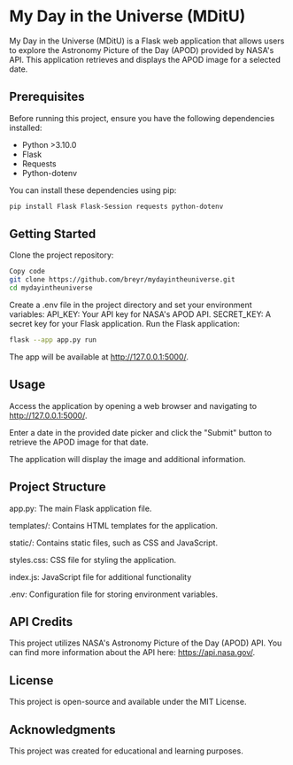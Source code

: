 # My Day in the Universe (MDitU)

My Day in the Universe (MDitU) is a Flask web application that allows users to explore the Astronomy Picture of the Day (APOD) provided by NASA's API. This application retrieves and displays the APOD image for a selected date.

## Prerequisites

Before running this project, ensure you have the following dependencies installed:

- Python >3.10.0
- Flask
- Requests
- Python-dotenv

You can install these dependencies using pip:

```bash
pip install Flask Flask-Session requests python-dotenv
```

## Getting Started

Clone the project repository:

```bash
Copy code
git clone https://github.com/breyr/mydayintheuniverse.git
cd mydayintheuniverse
```

Create a .env file in the project directory and set your environment variables:
API_KEY: Your API key for NASA's APOD API.
SECRET_KEY: A secret key for your Flask application.
Run the Flask application:

```bash
flask --app app.py run
```

The app will be available at http://127.0.0.1:5000/.

## Usage

Access the application by opening a web browser and navigating to http://127.0.0.1:5000/.

Enter a date in the provided date picker and click the "Submit" button to retrieve the APOD image for that date.

The application will display the image and additional information.

## Project Structure

app.py: The main Flask application file.

templates/: Contains HTML templates for the application.

static/: Contains static files, such as CSS and JavaScript.

styles.css: CSS file for styling the application.

index.js: JavaScript file for additional functionality

.env: Configuration file for storing environment variables.

## API Credits

This project utilizes NASA's Astronomy Picture of the Day (APOD) API. You can find more information about the API here: https://api.nasa.gov/.

## License

This project is open-source and available under the MIT License.

## Acknowledgments

This project was created for educational and learning purposes.
